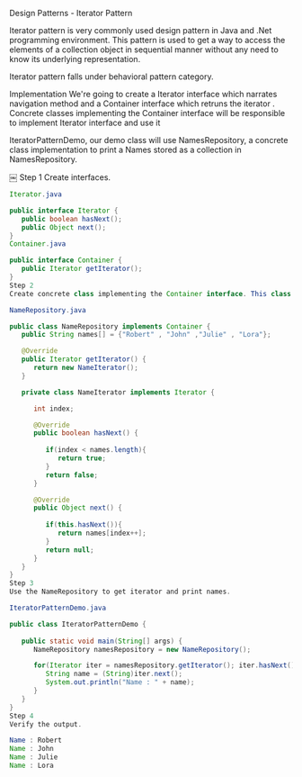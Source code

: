 Design Patterns - Iterator Pattern
  
Iterator pattern is very commonly used design pattern in Java and .Net programming environment. This pattern is used to get a way to access the elements of a collection object in sequential manner without any need to know its underlying representation.

Iterator pattern falls under behavioral pattern category.

Implementation
We're going to create a Iterator interface which narrates navigation method and a Container interface which retruns the iterator . Concrete classes implementing the Container interface will be responsible to implement Iterator interface and use it

IteratorPatternDemo, our demo class will use NamesRepository, a concrete class implementation to print a Names stored as a collection in NamesRepository.

￼
Step 1
Create interfaces.
```java
Iterator.java

public interface Iterator {
   public boolean hasNext();
   public Object next();
}
Container.java

public interface Container {
   public Iterator getIterator();
}
Step 2
Create concrete class implementing the Container interface. This class has inner class NameIterator implementing the Iterator interface.

NameRepository.java

public class NameRepository implements Container {
   public String names[] = {"Robert" , "John" ,"Julie" , "Lora"};

   @Override
   public Iterator getIterator() {
      return new NameIterator();
   }

   private class NameIterator implements Iterator {

      int index;

      @Override
      public boolean hasNext() {
      
         if(index < names.length){
            return true;
         }
         return false;
      }

      @Override
      public Object next() {
      
         if(this.hasNext()){
            return names[index++];
         }
         return null;
      }		
   }
}
Step 3
Use the NameRepository to get iterator and print names.

IteratorPatternDemo.java

public class IteratorPatternDemo {
	
   public static void main(String[] args) {
      NameRepository namesRepository = new NameRepository();

      for(Iterator iter = namesRepository.getIterator(); iter.hasNext();){
         String name = (String)iter.next();
         System.out.println("Name : " + name);
      } 	
   }
}
Step 4
Verify the output.

Name : Robert
Name : John
Name : Julie
Name : Lora